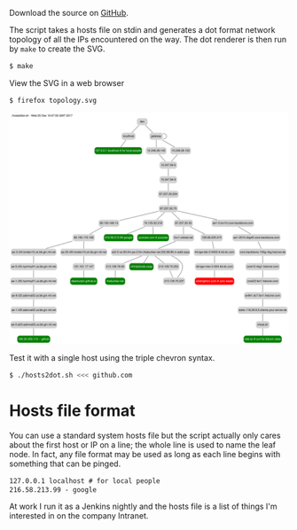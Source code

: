 Download the source on [GitHub](https://github.com/deanturpin/hosts2dot).

The script takes a hosts file on stdin and generates a dot format
network topology of all the IPs encountered on the way. The dot renderer is then
run by ```make``` to create the SVG.
```bash
$ make
```

View the SVG in a web browser
```bash
$ firefox topology.svg
```

![](topology.svg)

Test it with a single host using the triple chevron syntax.
```bash
$ ./hosts2dot.sh <<< github.com
```

# Hosts file format
You can use a standard system hosts file but the script actually only cares
about the first host or IP on a line; the whole line is used to name the leaf
node. In fact, any file format may be used as long as each line begins with
something that can be pinged.

```
127.0.0.1 localhost # for local people
216.58.213.99 - google
```

At work I run it as a Jenkins nightly and the hosts file is a list of things I'm
interested in on the company Intranet.
